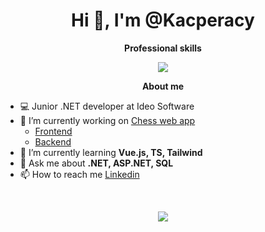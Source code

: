 <h1 align="center">Hi 👋, I'm @Kacperacy</h1>

<p align="center"> 
 <strong>
  Professional skills
  </strong>
</p>

<p align="center">
  <a href="https://skillicons.dev">
    <img src="https://skillicons.dev/icons?i=cs,dotnet,vue,ts,js,azure,git" />
  </a>
</p>

<p align="center"> 
 <strong>
  About me
  </strong>
</p>

- 💻 Junior .NET developer at Ideo Software
- 🔭 I’m currently working on [Chess web app](https://kacperacy.github.io/Chess/)
    - [Frontend](https://github.com/Kacperacy/Chess)
    - [Backend](https://github.com/Kacperacy/ChessAPI)
- 🌱 I’m currently learning **Vue.js, TS, Tailwind**
- 💬 Ask me about **.NET, ASP.NET, SQL**
- 📫 How to reach me [Linkedin](https://www.linkedin.com/in/kacper-maciolek/)

</br>

<p align="center">
 <a href="#" alt="Moien Tajik's github stats">
  <img src="https://github-readme-stats.vercel.app/api?username=Kacperacy&theme=tokyonight&show_icons=true" />
 </a>
</p>
